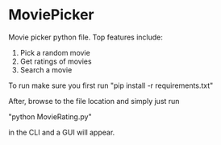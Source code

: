# MoviePicker

Movie picker python file. Top features include:

1. Pick a random movie
2. Get ratings of movies
3. Search a movie


To run make sure you first run
"pip install -r requirements.txt"

After, browse to the file location and simply just run

"python MovieRating.py"

in the CLI and a GUI will appear.
